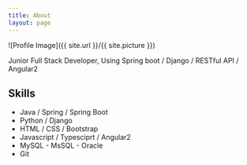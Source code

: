 ```yaml
---
title: About
layout: page
---
```

![Profile Image]({{ site.url }}/{{ site.picture }})

<p>Junior Full Stack Developer, Using Spring boot / Django / RESTful API / Angular2</p>

<h2>Skills</h2>

<ul class="skill-list">
	<li>Java / Spring / Spring Boot</li>
	<li>Python / Django</li>
	<li>HTML / CSS / Bootstrap</li>
	<li>Javascript / Typesciprt / Angular2</li>
	<li>MySQL - MsSQL - Oracle</li>
	<li>Git</li>
</ul>
